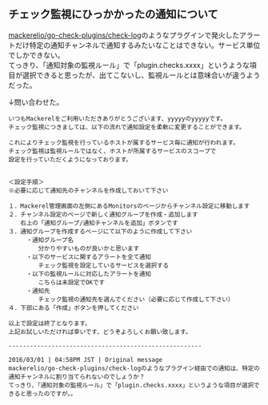 ## チェック監視にひっかかったの通知について
[mackerelio/go-check-plugins/check-log](https://github.com/mackerelio/go-check-plugins/tree/master/check-log)のようなプラグインで発火したアラートだけ特定の通知チャンネルで通知するみたいなことはできない。サービス単位でしかできない。  
てっきり、「通知対象の監視ルール」で「plugin.checks.xxxx」というような項目が選択できると思ったが、出てこないし、監視ルールとは意味合いが違うようだった。

↓問い合わせた。

```
いつもMackerelをご利用いただきありがとうございます、yyyyyのyyyyyです。
チェック監視につきましては、以下の流れで通知設定を柔軟に変更することができます。

これによりチェック監視を行っているホストが属するサービス毎に通知が行われます。
チェック監視は監視ルールではなく、ホストが所属するサービスのスコープで
設定を行っていただくようになっております。


＜設定手順＞
※必要に応じて通知先のチャンネルを作成しておいて下さい

１．Mackerel管理画面の左側にあるMonitorsのページからチャンネル設定に移動します
２．チャンネル設定のページで新しく通知グループを作成・追加します
　　右上の「通知グループ/通知チャンネルを追加」ボタンです
３．通知グループを作成するページにて以下のように作成して下さい
　　　・通知グループ名
　　　　　分かりやすいものが良いかと思います
　　　・以下のサービスに関するアラートを全て通知
　　　　　チェック監視を設定しているサービスを選択する
　　　・以下の監視ルールに対応したアラートを通知
　　　　　こちらは未設定でOKです
　　　・通知先
　　　　　チェック監視の通知先を選んでください（必要に応じて作成して下さい）
４．下部にある「作成」ボタンを押してください

以上で設定は終了となります。
上記お試しいただければ幸いです、どうぞよろしくお願い致します。

------------------------------------------------------

2016/03/01 | 04:58PM JST | Original message
mackerelio/go-check-plugins/check-logのようなプラグイン経由での通知は、特定の通知チャンネルに割り当てられないのでしょうか？
てっきり、「通知対象の監視ルール」で「plugin.checks.xxxx」というような項目が選択できると思ったのですが。。
```

